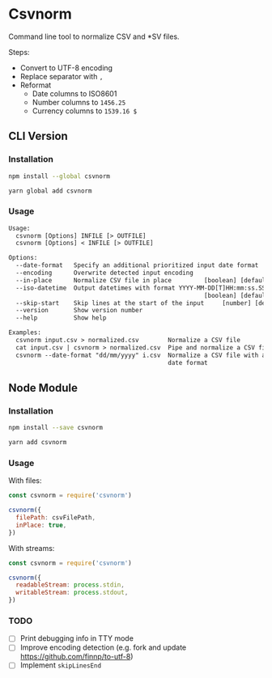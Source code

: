 # Csvnorm

Command line tool to normalize CSV and \*SV files.

Steps:

- Convert to UTF-8 encoding
- Replace separator with `,`
- Reformat
  - Date columns to ISO8601
  - Number columns to `1456.25`
  - Currency columns to `1539.16 $`


## CLI Version

### Installation

```sh
npm install --global csvnorm
```

```sh
yarn global add csvnorm
```


### Usage

```txt
Usage:
  csvnorm [Options] INFILE [> OUTFILE]
  csvnorm [Options] < INFILE [> OUTFILE]

Options:
  --date-format   Specify an additional prioritized input date format   [string]
  --encoding      Overwrite detected input encoding                     [string]
  --in-place      Normalize CSV file in place         [boolean] [default: false]
  --iso-datetime  Output datetimes with format YYYY-MM-DD[T]HH:mm:ss.SSS[Z]
                                                      [boolean] [default: false]
  --skip-start    Skip lines at the start of the input     [number] [default: 0]
  --version       Show version number                                  [boolean]
  --help          Show help                                            [boolean]

Examples:
  csvnorm input.csv > normalized.csv        Normalize a CSV file
  cat input.csv | csvnorm > normalized.csv  Pipe and normalize a CSV file
  csvnorm --date-format "dd/mm/yyyy" i.csv  Normalize a CSV file with an unusual
                                            date format
```


## Node Module

### Installation

```sh
npm install --save csvnorm
```

```sh
yarn add csvnorm
```


### Usage

With files:

```js
const csvnorm = require('csvnorm')

csvnorm({
  filePath: csvFilePath,
  inPlace: true,
})
```


With streams:

```js
const csvnorm = require('csvnorm')

csvnorm({
  readableStream: process.stdin,
  writableStream: process.stdout,
})
```


### TODO

- [ ] Print debugging info in TTY mode
- [ ] Improve encoding detection
      (e.g. fork and update https://github.com/finnp/to-utf-8)
- [ ] Implement `skipLinesEnd`
